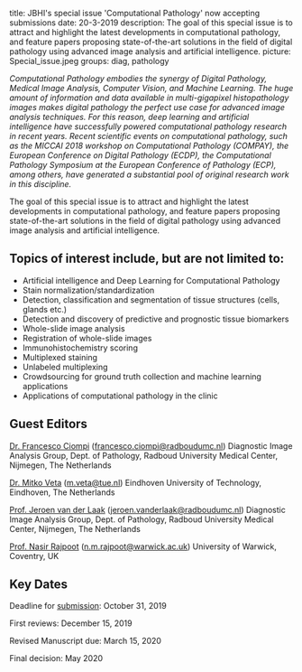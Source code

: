 title: JBHI's special issue 'Computational Pathology' now accepting submissions
date: 20-3-2019
description: The goal of this special issue is to attract and highlight the latest developments in computational pathology, and feature papers proposing state-of-the-art solutions in the field of digital pathology using advanced image analysis and artificial intelligence.
picture: Special_issue.jpeg
groups: diag, pathology

*Computational Pathology embodies the synergy of Digital Pathology, Medical Image Analysis, Computer Vision, and Machine Learning. The huge amount of information and data available in multi-gigapixel histopathology images makes digital pathology the perfect use case for advanced image analysis techniques. For this reason, deep learning and artificial intelligence have successfully powered computational pathology research in recent years. Recent scientific events on computational pathology, such as the MICCAI 2018 workshop on Computational Pathology (COMPAY), the European Conference on Digital Pathology (ECDP), the Computational Pathology Symposium at the European Conference of Pathology (ECP), among others, have generated a substantial pool of original research work in this discipline.*

The goal of this special issue is to attract and highlight the latest developments in computational pathology, and feature papers proposing state-of-the-art solutions in the field of digital pathology using advanced image analysis and artificial intelligence.

## Topics of interest include, but are not limited to:

- Artificial intelligence and Deep Learning for Computational Pathology
- Stain normalization/standardization
- Detection, classification and segmentation of tissue structures (cells, glands etc.)
- Detection and discovery of predictive and prognostic tissue biomarkers
- Whole-slide image analysis
- Registration of whole-slide images
- Immunohistochemistry scoring
- Multiplexed staining
- Unlabeled multiplexing
- Crowdsourcing for ground truth collection and machine learning applications
- Applications of computational pathology in the clinic


## Guest Editors

<a href="https://www.computationalpathologygroup.eu/members/francesco-ciompi/">Dr. Francesco Ciompi</a>
(francesco.ciompi@radboudumc.nl)
Diagnostic Image Analysis Group, Dept. of Pathology, Radboud University Medical Center, Nijmegen, The Netherlands

<a href="https://www.tue.nl/en/research/researchers/mitko-veta/">Dr. Mitko Veta</a>
(m.veta@tue.nl)
Eindhoven University of Technology, Eindhoven, The Netherlands

<a href="https://www.computationalpathologygroup.eu/members/jeroen-van-der-laak/">Prof. Jeroen van der Laak</a>
(jeroen.vanderlaak@radboudumc.nl)
Diagnostic Image Analysis Group, Dept. of Pathology, Radboud University Medical Center, Nijmegen, The Netherlands

<a href="https://warwick.ac.uk/fac/sci/dcs/people/nasir_rajpoot/">Prof. Nasir Rajpoot</a>
(n.m.rajpoot@warwick.ac.uk)
University of Warwick, Coventry, UK

## Key Dates
Deadline for <a href="https://jbhi.embs.org/special-issues/computational-pathology/">submission</a>: October 31, 2019

First reviews: December 15, 2019

Revised Manuscript due: March 15, 2020

Final decision: May 2020

